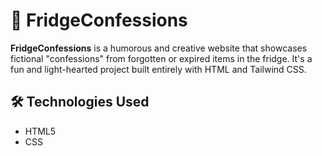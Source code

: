 # 🧃 FridgeConfessions

**FridgeConfessions** is a humorous and creative website that showcases fictional "confessions" from forgotten or expired items in the fridge. It's a fun and light-hearted project built entirely with HTML and Tailwind CSS.


## 🛠️ Technologies Used

- HTML5
- CSS



